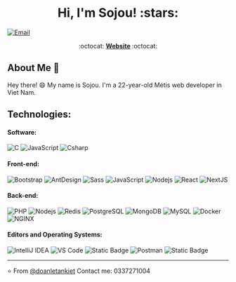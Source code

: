 <h1 align="center">Hi, I'm Sojou! :stars:</h1>

<!--[![Twitter](https://img.shields.io/badge/-Twitter-1ca0f1?style=flat&labelColor=1ca0f1&logo=twitter&logoColor=white&link=https://twitter.com/brennankbrown)](https://twitter.com/brennankbrown)
[![Linkedin](https://img.shields.io/badge/-LinkedIn-blue?style=flat&logo=Linkedin&logoColor=white&link=https://linkedin.com/in/brennankbrown/)](https://linkedin.com/in/brennankbrown/)
[![Medium](https://img.shields.io/badge/-Medium-000000?style=flat&labelColor=000000&logo=Medium&link=https://medium.com/@brennanbrown)](https://medium.com/@brennanbrown)
[![WordPress Blog](https://img.shields.io/badge/-Blog-21759B?style=flat&logo=WordPress&logoColor=white&link=https://wandernotebook.com)](https://wandernotebook.com)
[![Buy Me A Coffee](https://img.shields.io/badge/-Buy%20Me%20A%20Coffee-FF813F?style=flat&logo=buy-me-a-coffee&logoColor=ffffff&link=https://ko-fi.com/brennanbrown)](https://ko-fi.com/brennanbrown)
![Pronouns](https://img.shields.io/badge/Pronouns-He%2FHim-brightgreen?style=flat)
![Open Source](http://img.shields.io/badge/-Open%20Source%20Fan-3DA639?style=flat&logo=open-source-initiative&logoColor=ffffff)
-->
[![Email](https://img.shields.io/badge/-Email-c14438?style=flat&logo=Gmail&logoColor=white&link=mailto:mail@brennanbrown.ca)](mailto:mail@brennanbrown.ca)


<p align="center"> :octocat: <b><a href="https://sojou.id.vn">Website</a> </b> :octocat: </p>

## About Me :wave:

Hey there! :smile: My name is Sojou. I'm a 22-year-old Métis web developer in Viet Nam. 
<!-- More info on badges below: https://github.com/badges/shields/blob/master/doc/logos.md -->

## Technologies:

#### Software:

![C](https://img.shields.io/badge/--C?style=flat-square&logo=c&logoColor=%23FFFFF&labelColor=%23239DFF&color=%23239DFF)
![JavaScript](https://img.shields.io/badge/-JavaScript-%23F7DF1C?style=flat-square&logo=javascript&logoColor=000000&color=d1b01f)
![Csharp](https://img.shields.io/badge/-Csharp-23CC6699?style=lat-square&logo=csharp&logoColor=FFFFF&labelColor=%23512BD4&color=%23512BD4)


#### Front-end:
![Bootstrap](https://img.shields.io/badge/-Bootstrap-23CC6699?style=lat-square&logo=bootstrap&logoColor=FFFFFF&color=%237952B3)
![AntDesign](https://img.shields.io/badge/--antdesign?style=flat-square&logo=antdesign&logoColor=%230170FE&label=Ant%20Design&labelColor=%23000000&color=%23000000)
![Sass](https://img.shields.io/badge/-Sass-%23CC6699?style=flat-square&logo=sass&logoColor=ffffff)
![JavaScript](https://img.shields.io/badge/-JavaScript-%23F7DF1C?style=flat-square&logo=javascript&logoColor=000000&color=d1b01f)
![Nodejs](https://img.shields.io/badge/-Nodejs-black?style=flat-square&logo=Node.js&logoColor=00d632)
![React](https://img.shields.io/badge/-React-%23282C34?style=flat-square&logo=react)
![NextJS](https://img.shields.io/badge/--nextdotjs?style=flat-square&logo=nextdotjs&logoColor=%23FFFFF&label=NextJS&labelColor=%23000000&color=%23000000)

<!--![Rails](http://img.shields.io/badge/-Ruby%20on%20Rails-CC0000?style=flat-square&logo=ruby-on-rails&logoColor=ffffff)
![Jekyll](http://img.shields.io/badge/-Jekyll-CC0000?style=flat-square&logo=jekyll&logoColor=ffffff) -->


#### Back-end:
![PHP](https://img.shields.io/badge/--php?style=flat-square&logo=php&logoColor=%23FFFFF&label=PHP&labelColor=%23000000&color=%23000000)
![Nodejs](https://img.shields.io/badge/-Nodejs-black?style=flat-square&logo=Node.js&logoColor=00d632)
![Redis](https://img.shields.io/badge/-Redis-DC382D?style=flat-square&logo=redis&logoColor=ffffff)
![PostgreSQL](https://img.shields.io/badge/-PostgreSQL-336791?style=flat-square&logo=postgresql)
![MongoDB](https://img.shields.io/badge/--mongodb?style=flat-square&logo=mongodb&logoColor=%2347A248&label=MongoDB&labelColor=%23000000&color=%23000000) 
![MySQL](https://img.shields.io/badge/-MySQL-%234479A1?style=flat-square&logo=mysql&logoColor=FFFFFF&labelColor=%234479A1)
![Docker](https://img.shields.io/badge/-Docker-black?style=flat-square&logo=docker)
![NGINX](http://img.shields.io/badge/-NGINX-269539?style=flat-square&logo=nginx&logoColor=ffffff)


#### Editors and Operating Systems:

![IntelliJ IDEA](http://img.shields.io/badge/-IntelliJ%20IDEA-000000?style=flat-square&logo=intellij-idea&logoColor=ffffff)
![VS Code](http://img.shields.io/badge/-VS%20Code-007ACC?style=flat-square&logo=visual-studio-code&logoColor=ffffff)
![Static Badge](https://img.shields.io/badge/-Visual%20Studio-000000?style=flat-square&logo=visualstudio&logoColor=%235C2D91&labelColor=%23000000)
![Postman](https://img.shields.io/badge/-Postman-FF6C37?style=flat-square&logo=postman&logoColor=%23FF6C37&labelColor=%23000000)
![Static Badge](https://img.shields.io/badge/-Ubuntu-E95420?style=flat-square&logo=ubuntu&logoColor=%23E95420&labelColor=000000)

<hr/>

:star: From [@doanletankiet](https://github.com/doanletankiet)
Contact me: 0337271004
